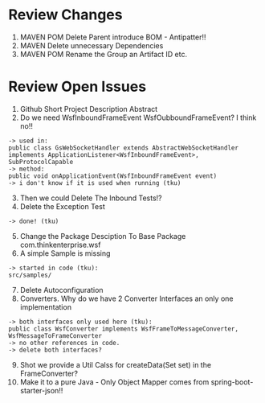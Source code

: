# Review Changes 
1. MAVEN POM Delete Parent introduce BOM - Antipatter!!
2. MAVEN Delete unnecessary Dependencies 
3. MAVEN POM Rename the Group an Artifact ID etc. 


# Review Open Issues 

1. Github Short Project Description Abstract
2. Do we need WsfInboundFrameEvent WsfOubboundFrameEvent? I think no!! 
```
-> used in:
public class GsWebSocketHandler extends AbstractWebSocketHandler 
implements ApplicationListener<WsfInboundFrameEvent>, SubProtocolCapable
-> method:
public void onApplicationEvent(WsfInboundFrameEvent event)
-> i don't know if it is used when running (tku)
```
3. Then we could Delete The Inbound Tests!? 
4. Delete the Exception Test 
```
-> done! (tku)
```
5. Change the Package Desciption To Base Package com.thinkenterprise.wsf
6. A simple Sample is missing
```
-> started in code (tku):
src/samples/
```
7. Delete Autoconfiguration
8. Converters. Why do we have 2 Converter Interfaces an only one implementation 
```
-> both interfaces only used here (tku):
public class WsfConverter implements WsfFrameToMessageConverter, WsfMessageToFrameConverter
-> no other references in code.
-> delete both interfaces?
```
9. Shot we provide a Util Calss for createData(Set<String> set) in the FrameConverter?
10. Make it to a pure Java - Only Object Mapper comes from spring-boot-starter-json!!

